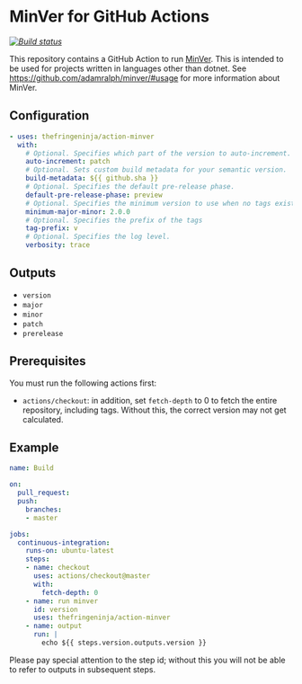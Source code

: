 # MinVer for GitHub Actions

_[![Build status](https://github.com/thefringeninja/action-minver/workflows/Build/badge.svg)](https://github.com/thefringeninja/action-minver/actions)_

This repository contains a GitHub Action to run [MinVer](https://github.com/adamralph/minver/). This is intended to be used for projects written in languages other than dotnet. See https://github.com/adamralph/minver/#usage for more information about MinVer.

## Configuration

```yaml
- uses: thefringeninja/action-minver
  with:
    # Optional. Specifies which part of the version to auto-increment.
    auto-increment: patch
    # Optional. Sets custom build metadata for your semantic version.
    build-metadata: ${{ github.sha }}
    # Optional. Specifies the default pre-release phase.
    default-pre-release-phase: preview
    # Optional. Specifies the minimum version to use when no tags exist.
    minimum-major-minor: 2.0.0
    # Optional. Specifies the prefix of the tags
    tag-prefix: v
    # Optional. Specifies the log level.
    verbosity: trace
```

## Outputs
- `version`
- `major`
- `minor`
- `patch`
- `prerelease`

## Prerequisites

You must run the following actions first:
- `actions/checkout`: in addition, set `fetch-depth` to 0 to fetch the entire repository, including tags. Without this, the correct version may not get calculated.


## Example
```yaml
name: Build

on:
  pull_request:
  push:
    branches:
    - master

jobs:
  continuous-integration:
    runs-on: ubuntu-latest
    steps:
    - name: checkout
      uses: actions/checkout@master
      with:
        fetch-depth: 0
    - name: run minver
      id: version
      uses: thefringeninja/action-minver
    - name: output
      run: |
        echo ${{ steps.version.outputs.version }}
```
Please pay special attention to the step id; without this you will not be able to refer to outputs in subsequent steps.